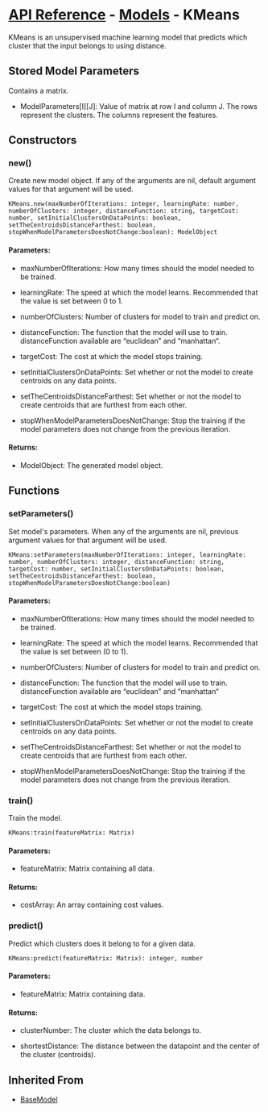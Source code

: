# [API Reference](../../API.md) - [Models](../Models.md) - KMeans

KMeans is an unsupervised machine learning model that predicts which cluster that the input belongs to using distance.

## Stored Model Parameters

Contains a matrix.  

* ModelParameters[I][J]: Value of matrix at row I and column J. The rows represent the clusters. The columns represent the features.

## Constructors

### new()

Create new model object. If any of the arguments are nil, default argument values for that argument will be used.

```
KMeans.new(maxNumberOfIterations: integer, learningRate: number, numberOfClusters: integer, distanceFunction: string, targetCost: number, setInitialClustersOnDataPoints: boolean, setTheCentroidsDistanceFarthest: boolean, stopWhenModelParametersDoesNotChange:boolean): ModelObject
```

#### Parameters:

* maxNumberOfIterations: How many times should the model needed to be trained.

* learningRate: The speed at which the model learns. Recommended that the value is set between 0 to 1.

* numberOfClusters: Number of clusters for model to train and predict on.

* distanceFunction: The function that the model will use to train. distanceFunction available are “euclidean” and “manhattan“.

* targetCost: The cost at which the model stops training.

* setInitialClustersOnDataPoints: Set whether or not the model to create centroids on any data points.

* setTheCentroidsDistanceFarthest: Set whether or not the model to create centroids that are furthest from each other.

* stopWhenModelParametersDoesNotChange: Stop the training if the model parameters does not change from the previous iteration.

#### Returns:

* ModelObject: The generated model object.

## Functions

### setParameters()

Set model's parameters. When any of the arguments are nil, previous argument values for that argument will be used.

```
KMeans:setParameters(maxNumberOfIterations: integer, learningRate: number, numberOfClusters: integer, distanceFunction: string, targetCost: number, setInitialClustersOnDataPoints: boolean, setTheCentroidsDistanceFarthest: boolean, stopWhenModelParametersDoesNotChange:boolean)
```

#### Parameters:

* maxNumberOfIterations: How many times should the model needed to be trained.

* learningRate: The speed at which the model learns. Recommended that the value is set between (0 to 1).

* numberOfClusters: Number of clusters for model to train and predict on.

* distanceFunction: The function that the model will use to train. distanceFunction available are “euclidean” and “manhattan“

* targetCost: The cost at which the model stops training.

* setInitialClustersOnDataPoints: Set whether or not the model to create centroids on any data points.

* setTheCentroidsDistanceFarthest: Set whether or not the model to create centroids that are furthest from each other.

* stopWhenModelParametersDoesNotChange: Stop the training if the model parameters does not change from the previous iteration.

### train()

Train the model.

```
KMeans:train(featureMatrix: Matrix)
```

#### Parameters:

* featureMatrix: Matrix containing all data.

#### Returns:

* costArray: An array containing cost values.

### predict()

Predict which clusters does it belong to for a given data.

```
KMeans:predict(featureMatrix: Matrix): integer, number
```

#### Parameters:

* featureMatrix: Matrix containing data.

#### Returns:

* clusterNumber: The cluster which the data belongs to.

* shortestDistance: The distance between the datapoint and the center of the cluster (centroids).

## Inherited From

* [BaseModel](BaseModel.md)
